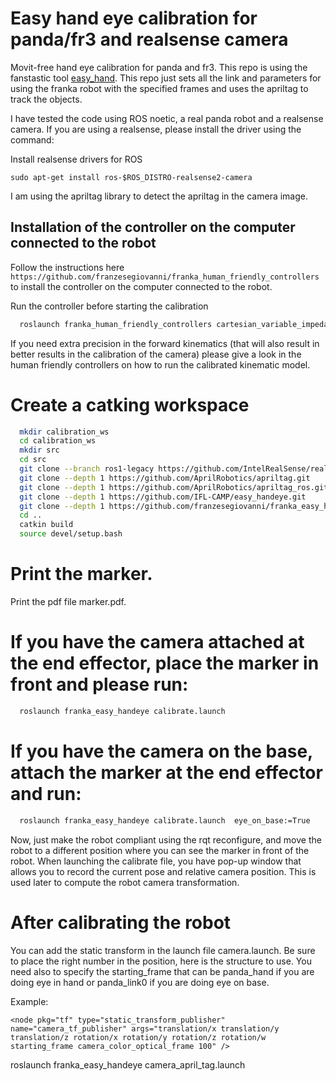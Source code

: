 # Easy hand eye calibration for panda/fr3 and realsense camera
Movit-free hand eye calibration for panda and fr3. This repo is using the fanstastic tool [easy_hand](https://github.com/IFL-CAMP/easy_handeye). This repo just sets all the link and parameters for using the franka robot with the specified frames and uses the apriltag to track the objects. 

I have tested the code using ROS noetic, a real panda robot and a realsense camera.
If you are using a realsense, please install the driver using the command:

Install realsense drivers for ROS
```
sudo apt-get install ros-$ROS_DISTRO-realsense2-camera
```
I am using the apriltag library to detect the apriltag in the camera image.
## Installation of the controller on the computer connected to the robot
Follow the instructions here ``` https://github.com/franzesegiovanni/franka_human_friendly_controllers ``` to install the controller on the computer connected to the robot.

Run the controller before starting the calibration 
```bash
  roslaunch franka_human_friendly_controllers cartesian_variable_impedance_controller.launch robot_ip:=ROBOT_IP
```
If you need extra precision in the forward kinematics (that will also result in better results in the calibration of the camera) please give a look in the human friendly controllers on how to run the calibrated kinematic model. 

# Create a catking workspace
```bash
  mkdir calibration_ws  
  cd calibration_ws 
  mkdir src
  cd src
  git clone --branch ros1-legacy https://github.com/IntelRealSense/realsense-ros.git
  git clone --depth 1 https://github.com/AprilRobotics/apriltag.git  
  git clone --depth 1 https://github.com/AprilRobotics/apriltag_ros.git 
  git clone --depth 1 https://github.com/IFL-CAMP/easy_handeye.git                         
  git clone --depth 1 https://github.com/franzesegiovanni/franka_easy_handeye.git
  cd ..   
  catkin build 
  source devel/setup.bash  
```

# Print the marker.
Print the pdf file marker.pdf. 
# If you have the camera attached at the end effector, place the marker in front and please run:
``` bash
  roslaunch franka_easy_handeye calibrate.launch  
```
# If you have the camera on the base, attach the marker at the end effector and run:

``` bash
  roslaunch franka_easy_handeye calibrate.launch  eye_on_base:=True 
```
Now, just make the robot compliant using the rqt reconfigure, and move the robot to a different position where you can see the marker in  front of the robot. When launching  the calibrate file, you have pop-up window that allows you to record the current pose and relative camera position. This is used later to compute the robot camera transformation.

# After calibrating the robot  

You can add the static transform in the launch file camera.launch. Be sure to place the right number in the position, here is the structure to use. You need also to specify the starting_frame that can be panda_hand if you are doing eye in hand or panda_link0 if you are doing eye on base.  

Example: 

```
<node pkg="tf" type="static_transform_publisher" name="camera_tf_publisher" args="translation/x translation/y translation/z rotation/x rotation/y rotation/z rotation/w starting_frame camera_color_optical_frame 100" />

```

roslaunch franka_easy_handeye camera_april_tag.launch 


